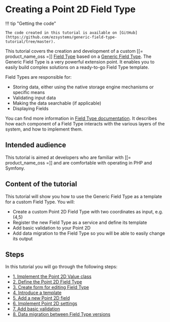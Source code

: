 # Creating a Point 2D Field Type 

!!! tip "Getting the code"

    The code created in this tutorial is available on [GitHub](https://github.com/ezsystems/generic-field-type-tutorial/tree/master).

This tutorial covers the creation and development of a custom [[= product_name_oss =]] [Field Type](../../api/field_type_reference.md) based on a [Generic Field Type](../../extending/extending_field_type.md).
The Generic Field Type is a very powerful extension point. It enables you to easily build complex solutions on a ready-to-go Field Type template.

Field Types are responsible for:

- Storing data, either using the native storage engine mechanisms or specific means
- Validating input data
- Making the data searchable (if applicable)
- Displaying Fields

You can find more information in [Field Type documentation](../../api/field_type_api.md).
It describes how each component of a Field Type interacts with the various layers of the system, and how to implement them.

## Intended audience

This tutorial is aimed at developers who are familiar with [[= product_name_oss =]] and are comfortable with operating in PHP and Symfony.

## Content of the tutorial

This tutorial will show you how to use the Generic Field Type as a template for a custom Field Type. You will:

- Create a custom Point 2D Field Type with two coordinates as input, e.g. (4,5)
- Register the new Field Type as a service and define its template
- Add basic validation to your Point 2D
- Add data migration to the Field Type so you will be able to easily change its output

## Steps

In this tutorial you will go through the following steps:

- [1. Implement the Point 2D Value class](1_implement_the_point2d_value_class.md)
- [2. Define the Point 2D Field Type](2_define_point2d_field_type.md)
- [3. Create form for editing Field Type](3_create_form_for_point2d.md)
- [4. Introduce a template](4_introduce_a_template.md)
- [5. Add a new Point 2D field](5_add_a_field.md)
- [6. Implement Point 2D settings](6_settings.md)
- [7. Add basic validation](7_add_a_validation.md)
- [8. Data migration between Field Type versions](8_data_migration.md)
